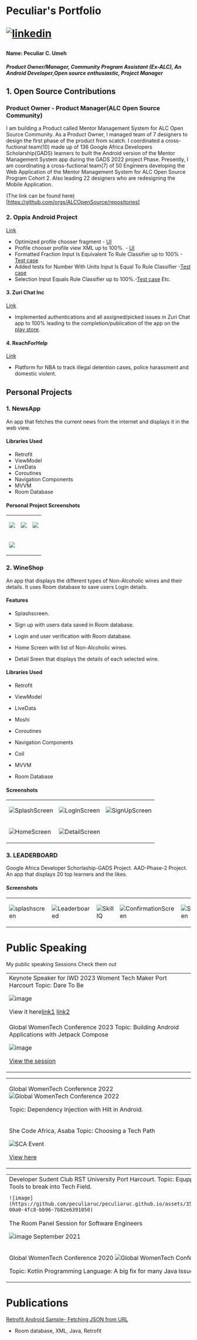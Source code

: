 # Peculiar's Portfolio  <p> <a href="https://www.linkedin.com/in/peculiar-c-umeh"><img src="https://img.icons8.com/color/50/000000/linkedin.png" alt="linkedin"/></a> <p>

#### Name: Peculiar C. Umeh

##### Product Owner/Manager, Community Program Assistant (Ex-ALC), An Android Developer,Open source enthusiastic, Project Manager

## 1. Open Source Contributions

### Product Owner - Product Manager(ALC Open Source Community)

I am building a Product called Mentor Management System for ALC Open Source Community.
As a Product Owner, I managed team of 7 designers to design the first phase of the product from scatch. I coordinated a cross-fuctional team(10) made up of 136 Google Africa Developers Scholarship(GADS) learners to built the Android version of the Mentor Management System app during the GADS 2022 project Phase.
Presently, I am coordinating a cross-fuctional team(7) of 50 Engineers developing the Web Application of the Mentor Management System for ALC Open Source Program Cohort 2. Also leading 22 designers who are redesigning the Mobile Application.

(The link can be found here)\[https://github.com/orgs/ALCOpenSource/repositories]

### 2. Oppia Android Project

[Link](https://github.com/oppia/oppia-android)

*   Optimized profile chooser fragment - [UI](https://github.com/oppia/oppia-android/pull/1997)
*   Profile chooser profile view XML up to 100%. - [UI](https://github.com/oppia/oppia-android/pull/2100)
*   Formatted Fraction Input Is Equivalent To Rule Classifier up to 100% -[Test case](https://github.com/oppia/oppia-android/pull/2024)
*   Added tests for Number With Units Input Is Equal To Rule Classifier -[Test case](https://github.com/oppia/oppia-android/pull/2152)
*   Selection Input Equals Rule Classifier up to 100%.-[Test case](https://github.com/oppia/oppia-android/pull/2144) Etc.

#### 3. Zuri Chat Inc

[Link](https://github.com/zurichat/zc_app_android)

*   Implemented authentications and all assigned/picked issues in Zuri Chat app to 100%
    leading to the completion/publication of the app on the [play store](https://play.google.com/store/apps/details?id=com.zurichat.app).

#### 4. ReachForHelp

[Link](https://github.com/ksinnovationhub/teamsdn)

*   Platform for NBA to track illegal detention cases,
    police harassment  and domestic violent.

## Personal Projects

### 1. NewsApp

An app that fetches the current news from the internet and displays it in the web view.

#### Libraries Used

*   Retrofit
*   ViewModel
*   LiveData
*   Coroutines
*   Navigation Components
*   MVVM
*   Room Database

#### Personal Project Screenshots

<table>
  <tr>
  <td>

![](https://github.com/peculiaruc/NewsApp/blob/master/app/screenshot/device-2022-01-07-001732.png)

  </td>

  <td>

![](https://github.com/peculiaruc/NewsApp/blob/master/app/screenshot/device-2022-01-07-001844.png)

  </td>

  <td>

![](https://github.com/peculiaruc/NewsApp/blob/master/app/screenshot/device-2022-01-07-001951.png)

  </td>
  </tr>

   <tr>

 <td>

![](https://github.com/peculiaruc/NewsApp/blob/master/app/screenshot/device-2022-01-07-002043.png)

 </td>

 </tr>
</table>

### 2. WineShop

An app that displays the different types of Non-Alcoholic wines and their details. It uses Room database to
save users Login details.

#### Features

*   Splashscreen.

*   Sign up with users data saved in Room database.

*   Login and user verification with Room database.

*   Home Screen with list of Non-Alcoholic wines.

*   Detail Sreen that displays the details of each selected wine.

#### Libraries Used

*   Retrofit

*   ViewModel

*   LiveData

*   Moshi

*   Coroutines

*   Navigation Components

*   Coil

*   MVVM

*   Room Database

#### Screenshots

 <table>

   <tr>
   <td>

![SplashScreen](https://github.com/peculiaruc/WineShop/blob/master/screenshops/device-2021-06-18-034518.png)

   </td>

   <td>

![LogInScreen](https://github.com/peculiaruc/WineShop/blob/master/screenshops/device-2021-06-18-034550.png)

   </td>

   <td>

![SignUpScreen](https://github.com/peculiaruc/WineShop/blob/master/screenshops/device-2021-06-18-034908.png)

   </td>
   </tr>

  <td>

![HomeScreen](https://github.com/peculiaruc/WineShop/blob/master/screenshops/device-2021-05-30-023821.png)

  </td>

   <td>

![DetailScreen](https://github.com/peculiaruc/WineShop/blob/master/screenshops/device-2021-05-30-024334.png)

  </td>

  </tr>
 </table>

### 3. LEADERBOARD

Google Africa Developer Schorlaship-GADS Project.
AAD-Phase-2 Project. An app that displays 20 top learners and the likes.

#### Screenshots

<table>
<tr> 
<td>

![splashscreen](https://github.com/peculiaruc/LEADERBOARD/blob/master/app/screenshots/splashscreen.png)

</td>
<td>

![Leaderboared](https://github.com/peculiaruc/LEADERBOARD/blob/master/app/screenshots/LearningLeaders.png)

</td>
<td>

![SkillIQ](https://github.com/peculiaruc/LEADERBOARD/blob/master/app/screenshots/SkillIQ.png)

</td>
<td>

![ConfirmationScreen](https://github.com/peculiaruc/LEADERBOARD/blob/master/app/screenshots/submitScreen.png)

</td>
<td>

![SubmitScren](https://github.com/peculiaruc/LEADERBOARD/blob/master/app/screenshots/confirmation.png)

</td>
<td>

![SuccesssfulSubmission](https://github.com/peculiaruc/LEADERBOARD/blob/master/app/screenshots/successfulSubmission.png)

</td>
</tr>
</table>

# Public Speaking

My public speaking Sessions
Check them out

<table>
 <tr>
 <td>
Keynote Speaker for IWD 2023
Woment Tech Maker Port Harcourt 
Topic:  Dare To Be

![image](https://github.com/peculiaruc/peculiaruc.github.io/assets/35475543/e89693d0-15e4-4060-9168-a673b5e1d2ee)

View it here[link1](https://twitter.com/WTMPH/status/1635962369523298304?t=QW61UK2vXyK0wnlw_dc0SQ\&s=08) [link2](https://twitter.com/WTMPH/status/1636433167769796608?s=20)

</td>   
</tr>

<tr>
 <td>
Global WomenTech Conference 2023
 Topic: Building Android Applications with Jetpack Compose  

![image](https://github.com/peculiaruc/peculiaruc.github.io/assets/35475543/4cc5dc5c-d60a-40c7-b271-2f5e13b8bafd)

[View the session](https://women-in-tech-conference.vfairs.com/en/hall#exterior-view)

</td>

</tr>
 </table>
<table> 
<tr>
<td>

Global WomenTech Conference 2022
![Global WomenTech Conference 2022](https://github.com/peculiaruc/peculiaruc.github.io/blob/main/screenshots/WomenTech.png)

Topic: Dependency Injection with Hilt in Android.

</td>
</tr>

<tr>
<td>

She Code Africa, Asaba
Topic: Choosing a Tech Path

![SCA Event](https://github.com/peculiaruc/peculiaruc.github.io/blob/main/screenshots/Asaba%20SCA.jpeg)

[View here](https://twitter.com/SCA_Asaba/status/1484825373963603969?t=Y22rkNgJANr6tc9cSmbjlw\&s=08)

</td>
</tr>
 </table>

<table> 
</tr>
<td>  
 Developer Sudent Club RST University Port Harcourt.
 Topic: Equpping Ladies with Tools to break into Tech Field.

    ![image](https://github.com/peculiaruc/peculiaruc.github.io/assets/35475543/430110bd-00a0-4fc8-bb96-7b82e6391050)

</td>
</tr>

</tr>
<td>
The Room
Panel Session for Software Engineers

![image](https://github.com/peculiaruc/peculiaruc.github.io/assets/35475543/53eda487-b0c1-4317-acb4-a783e3019334)
September 2021

</td>
</tr>
<tr> 
<td>

Global WomenTech Conference 2020
![Global WomenTech Conference 2020](https://github.com/peculiaruc/peculiaruc.github.io/blob/main/screenshots/womentech%201.png)

Topic: Kotlin Programming Language: A big fix for many Java Issues

</td>

</table>

# Publications

[Retrofit Android Sample- Fetching JSON from URL](https://medium.com/p/d2c6f4faf95b)

*   Room database, XML, Java, Retrofit
